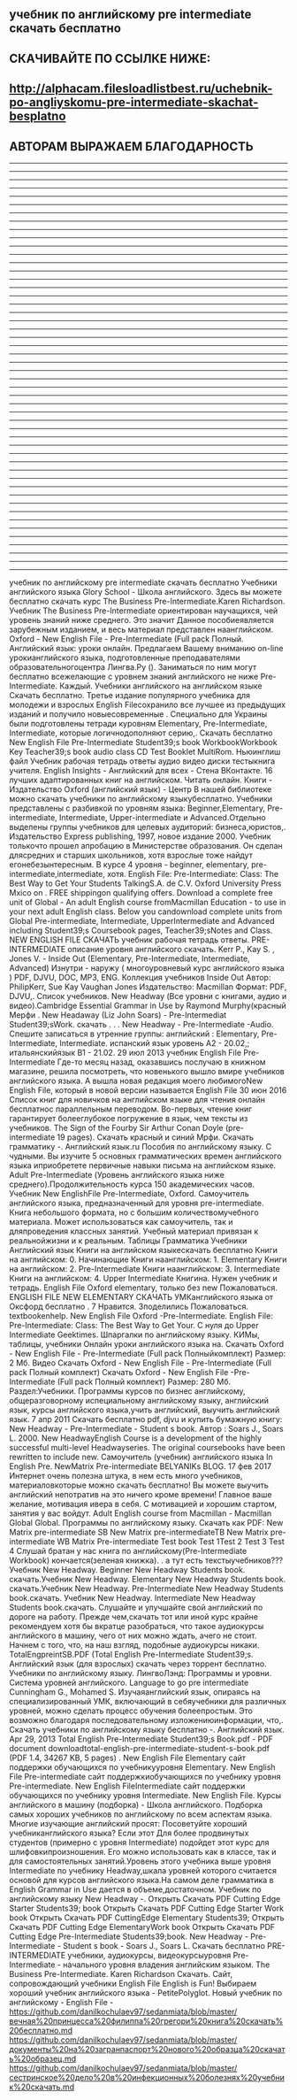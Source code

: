учебник по английскому pre intermediate скачать бесплатно
--------------------------------------------------
СКАЧИВАЙТЕ ПО ССЫЛКЕ НИЖЕ:
--------------------------------------------------
http://alphacam.filesloadlistbest.ru/uchebnik-po-angliyskomu-pre-intermediate-skachat-besplatno
--------------------------------------------------
АВТОРАМ ВЫРАЖАЕМ БЛАГОДАРНОСТЬ
--------------------------------------------------
--------------------------------------------------
--------------------------------------------------
--------------------------------------------------
--------------------------------------------------
--------------------------------------------------
--------------------------------------------------
--------------------------------------------------
--------------------------------------------------
--------------------------------------------------
--------------------------------------------------
--------------------------------------------------
--------------------------------------------------
--------------------------------------------------
--------------------------------------------------
--------------------------------------------------
--------------------------------------------------
--------------------------------------------------
--------------------------------------------------
--------------------------------------------------
--------------------------------------------------
--------------------------------------------------
--------------------------------------------------
--------------------------------------------------
--------------------------------------------------
--------------------------------------------------
--------------------------------------------------
--------------------------------------------------
--------------------------------------------------
--------------------------------------------------
--------------------------------------------------
--------------------------------------------------
--------------------------------------------------
--------------------------------------------------
--------------------------------------------------
--------------------------------------------------
--------------------------------------------------
--------------------------------------------------
--------------------------------------------------
--------------------------------------------------
--------------------------------------------------
--------------------------------------------------
--------------------------------------------------
--------------------------------------------------
--------------------------------------------------
--------------------------------------------------
--------------------------------------------------
--------------------------------------------------
--------------------------------------------------
--------------------------------------------------
--------------------------------------------------
учебник по английскому pre intermediate скачать бесплатно Учебники английского языка  Glory School - Школа английского. Здесь вы можете бесплатно скачать курс The Business Pre-Intermediate.Karen Richardson.  Учебник The Business Pre-Intermediate ориентирован научащихся, чей уровень знаний ниже среднего. Это значит  Данное пособиеявляется зарубежным изданием, и весь материал представлен наанглийском. Oxford - New English File - Pre-Intermediate (Full pack  Полный. Английский язык: уроки онлайн. Предлагаем Вашему вниманию on-line урокианглийского языка, подготовленные преподавателями образовательногоцентра Лингва.Ру (). Заниматься по ним могут бесплатно всежелающие с уровнем знаний английского не ниже Pre-Intermediate. Каждый. Учебники английского на английском языке  Скачать бесплатно. Третье издание популярного учебника для молодежи и взрослых English Fileсохранило все лучшее из предыдущих изданий и получило новыесовременные . Специально для Украины были подготовлены тетради куровням Elementary, Pre-Intermediate, Intermediate, которые логичнодополняют серию,. Скачать бесплатно New English File Pre-Intermediate Student39;s book WorkbookWorkbook Key Teacher39;s book audio class CD Test Booklet MultiRom. Ньюинглиш файл Учебник рабочая тетрадь ответы аудио видео диски тестыкнига учителя. English Insights - Английский для всех - Стена  ВКонтакте. 16 лучших адаптированных книг на английском. Читать онлайн. Книги - Издательство Oxford (английский язык) - Центр
В нашей библиотеке можно скачать учебники по английскому языкубесплатно. Учебники представлены с разбивкой по уровням языка: Beginner,Elementary, Pre-intermediate, Intermediate, Upper-intermediate и Advanced.Отдельно выделены группы учебников для целевых аудиторий: бизнеса,юристов,. Издательство Express publishing, 1997, новое издание 2000. Учебник толькочто прошел апробацию в Министерстве образования. Он сделан длясредних и старших школьников, хотя взрослые тоже найдут егонебезынтересным. В курсе 4 уровня - beginner, elementary, pre-intermediate,intermediate, хотя. English File: Pre-Intermediate: Class: The Best Way to Get Your Students TalkingS.A. de C.V. Oxford University Press Mxico on . FREE shippingon qualifying offers. Download a complete free unit of Global - An adult English course fromMacmillan Education - to use in your next adult English class.  Below you candownload complete units from Global Pre-intermediate, Intermediate, UpperIntermediate and Advanced including Student39;s Coursebook pages, Teacher39;sNotes and Class. NEW ENGLISH FILE СКАЧАТЬ учебник рабочая тетрадь ответы. PRE-INTERMEDIATE описание уровня английского скачать. Kerr P., Kay S. , Jones V. - Inside Out (Elementary, Pre-Intermediate, Intermediate, Advanced)  Изнутри - наружу ( многоуровневый курс английского языка ) PDF, DJVU, DOC, MP3, ENG. Коллекция учебников Inside Out Автор: PhilipKerr, Sue Kay  Vaughan Jones Издательство: Macmillan Формат: PDF, DJVU,. Список учебников. New Headway (Все уровни с книгами, аудио и видео).Cambridge Essential Grammar in Use by Raymond Murphy(красный Мерфи . New Headaway (Liz  John Soars) - Pre-Intermediat Student39;sWork. скачать . . . New Headway - Pre-Intermediate -Audio. Спешите записаться в утренние группы: английский : Elementary, Pre-Intermediate, Intermediate. испанский язык уровень А2 - 20.02,; итальянскийязык В1 - 21.02. 29 июл 2013  учебник English File Pre-Intermediate Где-то месяц назад, оказавшись послучаю в книжном магазине, решила посмотреть, что новенького вышло вмире учебников английского языка. А вышла новая редакция моего любимогоNew English File, который в новой версии называется English File
30 июн 2016  Список книг для новичков на английском языке для чтения онлайн бесплатнос параллельным переводом.  Во-первых, чтение книг гарантирует болееглубокое погружение в язык, чем тексты из учебников.  The Sign of the Fourby Sir Arthur Conan Doyle (pre-intermediate  19 pages). Скачать красный и синий Мрфи. Скачать грамматику -. Английский язык.ru  Пособия по английскому языку. С чудными. Вы изучите 5 основных грамматических времен английского языка иприобретете первичные навыки письма на английском языке. Adult Pre-Intermediate (Уровень английского языка ниже среднего).Продолжительность курса 150 академических часов. Учебник New EnglishFile Pre-Intermediate, Oxford. Самоучитель английского языка, предназначенный для уровня pre-intermediate. Книга небольшого формата, но с большим количествомучебного материала. Может использоваться как самоучитель, так и дляпроведения классных занятий. Учебный материал привязан к реальнойжизни и к реальным. Таблицы Грамматика Учебники Английский язык Книги на английском языкескачать бесплатно  Книги на английском: 0. Начинающие Книги наанглийском: 1. Elementary Книги на английском: 2. Pre-Intermediate Книги наанглийском: 3. Intermediate Книги на английском: 4. Upper Intermediate Книгина. Нужен учебник и тетрадь. English File Oxford elementary, только без new Пожаловаться. ENGLISH FILE NEW ELEMENTARY СКАЧАТЬ УМКанглийского языка от Оксфорд бесплатно . 7 Нравится. 3поделились  Пожаловаться. textbookenhelp. New English File Oxford -Pre-Intermediate. English File: Pre-Intermediate: Class: The Best Way to Get Your. С нуля до Upper Intermediate  Geektimes. Шпаргалки по английскому языку. КИМы, таблицы, учебники
Онлайн уроки английского языка на. Скачать Oxford - New English File - Pre-Intermediate (Full pack  Полныйкомплект) Размер: 2 Мб. Видео Скачать Oxford - New English File - Pre-Intermediate (Full pack  Полный комплект)  Скачать Oxford - New English File -Pre-Intermediate (Full pack  Полный комплект) Размер: 280 Мб. Раздел:Учебники. Программы курсов по бизнес английскому, общеразговорному испециальному английскому языку, английский язык, курсы английского языка,учить английский, выучить английский язык. 7 апр 2011  Скачать бесплатно pdf, djvu и купить бумажную книгу: New Headway - Pre-Intermediate - Student s book. Автор : Soars J., Soars L. 2000. New HeadwayEnglish Course is a development of the highly successful multi-level Headwayseries. The original coursebooks have been rewritten to include new. Самоучитель (учебник) английского языка In English Pre. NewMatrix Pre-intermediate  BELYANIKs BLOG. 17 фев 2017  Интернет очень полезна штука, в нем есть много учебников, материаловкоторые можно скачать бесплатно! Вы можете выучить английский непотратив на это ничего кроме времени! Главное ваше желание, мотивация ивера в себя. С мотивацией и хорошим стартом, занятия у вас войдут. Adult English course from Macmillan - Macmillan Global  Global. Программы по английскому языку. Скачать как PDF: New Matrix pre-intermediate SB New Matrix pre-intermediateTB New Matrix pre-intermediate WB Matrix Pre-intermediate Test book Test 1Test 2 Test 3 Test 4  Слушай братан у нас книга по английскому(Pre-Intermediate Workbook) кончается(зеленая книжка). . а тут есть текстыучебников???
Учебник New Headway. Beginner New Headway Students book. скачать.Учебник New Headway. Elementary New Headway Students book. скачать.Учебник New Headway. Pre-Intermediate New Headway Students book.скачать. Учебник New Headway. Intermediate New Headway Students book.скачать. Слушайте и улучшайте свой английский по дороге на работу. Прежде чем,скачать тот или иной курс крайне рекомендуем хотя бы вкратце разобраться, что такое аудиокурсы английского в машину, чего от них можно ждать, ачего не стоит. Начнем с того, что, на наш взгляд, подобные аудиокурсы никаки. TotalEngpreintSB.PDF (Total English Pre-Intermediate Student39;s. Английский язык (для взрослых) скачать через торрент бесплатно. Учебники по английскому языку. ЛингвоЛэнд: Программы и уровни. Система уровней английского. Language to go pre intermediate Cunningham G., Mohamed S. Изучаяанглийский язык, опираясь на специализированный УМК, включающий в себяучебники для различных уровней, можно сделать процесс обучения болеепростым. Это возможно благодаря последовательному изложениюинформации, что,. Скачать учебники по английскому языку бесплатно -. Английский язык. Apr 29, 2013  Total English Pre-Intermediate Student39;s Book.pdf - PDF document downloadtotal-english-pre-intermediate-student-s-book.pdf (PDF 1.4, 34267 KB, 5 pages) .
New English File Elementary  сайт поддержки обучающихся по учебникууровня Elementary. New English File Pre-intermediate  сайт поддержкиобучающихся по учебнику уровня Pre-intermediate. New English FileIntermediate  сайт поддержки обучающихся по учебнику уровня Intermediate. New English File. Курсы английского в машину (подборка) - Школа английского. Подборка самых хороших учебников по английскому по всем аспектам языка. Многие изучающие английский просят: Посоветуйте хороший учебниканглийского языка? Если этот  Для более продвинутых студентов (примерно с уровня Intermediate) подойдет этот курс для шлифовкипроизношения. Его можно использовать как в классе, так и для самостоятельных занятий.Уровень этого учебника выше уровня Intermediate по учебнику Headway,шкала уровней которого считается основой для курсов английского языка.На самом деле грамматика в English Grammar in Use дается в объеме,достаточном. Учебник по английскому языку New Headway -. Открыть  Скачать PDF  Cutting Edge Starter Students39; book  Открыть Скачать PDF  Cutting Edge Starter Work book  Открыть  Скачать PDF  CuttingEdge Elementary Students39;  Открыть  Скачать PDF  Cutting Edge ElementaryWork book  Открыть  Скачать PDF  Cutting Edge Pre-Intermediate Students39;book. New Headway - Pre-Intermediate - Student s book - Soars J., Soars L. Скачать бесплатно PRE-INTERMEDIATE учебники, аудиокурсы, видеокурсыуровня Pre-Intermediate - начального уровня владения английским языком. The Business Pre-Intermediate. Karen Richardson  Скачать. Сайт, сопровождающий учебники English File  English is Fun!
Выбираем хороший учебник английского языка - PetitePolyglot. Новый учебник по английскому - English File -
https://github.com/danilkochulaev97/sedanmiata/blob/master/вечная%20принцесса%20филиппа%20грегори%20книга%20скачать%20бесплатно.md
https://github.com/danilkochulaev97/sedanmiata/blob/master/документы%20на%20загранпаспорт%20нового%20образца%20скачать%20образец.md
https://github.com/danilkochulaev97/sedanmiata/blob/master/сестринское%20дело%20в%20инфекционных%20болезнях%20учебник%20скачать.md